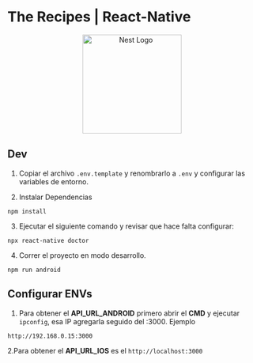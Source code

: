 # The Recipes | React-Native

<p align="center">
  <a href="http://nestjs.com/" target="blank"><img src="https://reactnative.dev/img/header_logo.svg" width="200" alt="Nest Logo" /></a>
</p>

## Dev

1. Copiar el archivo `.env.template` y renombrarlo a `.env` y configurar las variables de entorno.

2. Instalar Dependencias

```
npm install
```

3. Ejecutar el siguiente comando y revisar que hace falta configurar:

```
npx react-native doctor
```

4. Correr el proyecto en modo desarrollo.

```
npm run android
```

## Configurar ENVs

1. Para obtener el **API_URL_ANDROID** primero abrir el **CMD** y ejecutar `ipconfig`, esa IP agregarla seguido del :3000. Ejemplo

```
http://192.168.0.15:3000
```

2.Para obtener el **API_URL_IOS** es el `http://localhost:3000`
